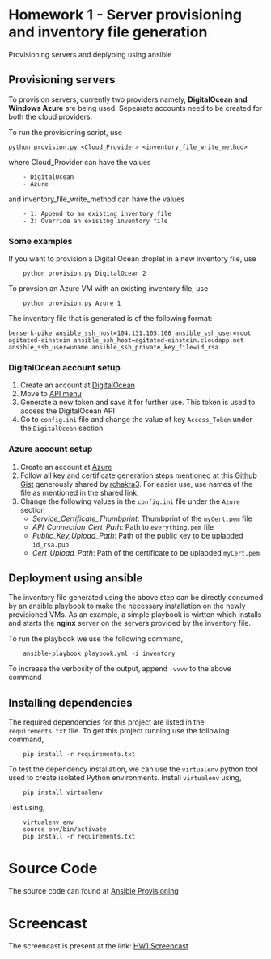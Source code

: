 # Homework 1 - Server provisioning and inventory file generation
Provisioning servers and deplyoing using ansible

## Provisioning servers
To provision servers, currently two providers namely, **DigitalOcean and Windows Azure** are being used. Sepearate accounts need to be created for both the cloud providers.

To run the provisioning script, use
```
python provision.py <Cloud_Provider> <inventory_file_write_method>
```
where Cloud_Provider can have the values

		- DigitalOcean  
		- Azure
and inventory_file_write_method can have the values
		
        - 1: Append to an existing inventory file
		- 2: Override an exisitng inventory file

### Some examples
If you want to provision a Digital Ocean droplet in a new inventory file, use
```
    python provision.py DigitalOcean 2
```
To provsion an Azure VM with an existing inventory file, use
```
    python provision.py Azure 1
```
The inventory file that is generated is of the following format:
```
berserk-pike ansible_ssh_host=104.131.105.168 ansible_ssh_user=root
agitated-einstein ansible_ssh_host=agitated-einstein.cloudapp.net ansible_ssh_user=uname ansible_ssh_private_key_file=id_rsa
```

### DigitalOcean account setup
1. Create an account at [DigitalOcean](https://cloud.digitalocean.com/registrations/new "DigitalOcean Signup")
2. Move to [API menu](https://cloud.digitalocean.com/settings/applications)
3. Generate a new token and save it for further use. This token is used to access the DigitalOcean API
4. Go to `config.ini` file and change the value of key `Access_Token` under the `DigitalOcean` section

### Azure account setup
1. Create an account at [Azure](https://azure.microsoft.com/en-us/pricing/free-trial/ "Microsoft Azure Singup")
2. Follow all key and certificate generation steps mentioned at this [Github Gist](https://gist.github.com/rchakra3/b6703a9d5c66e6fc9a7d) generously shared by [rchakra3](https://gist.github.com/rchakra3). For easier use, use names of the file as mentioned in the shared link.   
3. Change the following values in the `config.ini` file under the `Azure` section
    - *Service_Certificate_Thumbprint*: Thumbprint of the `myCert.pem` file 
    - *API_Connection_Cert_Path*: Path to `everything.pem` file
    - *Public_Key_Upload_Path*: Path of the public key to be uplaoded `id_rsa.pub`
    - *Cert_Upload_Path*: Path of the certificate to be uplaoded `myCert.pem` 
   
## Deployment using ansible
The inventory file generated using the above step can be directly consumed by an ansible playbook to make the necessary installation on the newly provisioned VMs.
As an example, a simple playbook is wirtten which installs and starts the **nginx** server on the servers provided by the inventory file.

To run the playbook we use the following command,
```
    ansible-playbook playbook.yml -i inventory
```
To increase the verbosity of the output, append `-vvvv` to the above command

## Installing dependencies
The required dependencies for this project are listed in the `requirements.txt` file. To get this project running use the following command,
```
	pip install -r requirements.txt
```

To test the dependency installation, we can use the `virtualenv` python tool used to create isolated Python environments.
Install `virtualenv` using,
```
	pip install virtualenv
``` 
Test using,
```
    virtualenv env
	source env/bin/activate
	pip install -r requirements.txt
```

# Source Code
The source code can found at [Ansible Provisioning](https://github.com/muchhalsagar88/ansible-provisioning)

# Screencast
The screencast is present at the link: [HW1 Screencast](https://www.youtube.com/watch?v=gOhEewB4sTE)